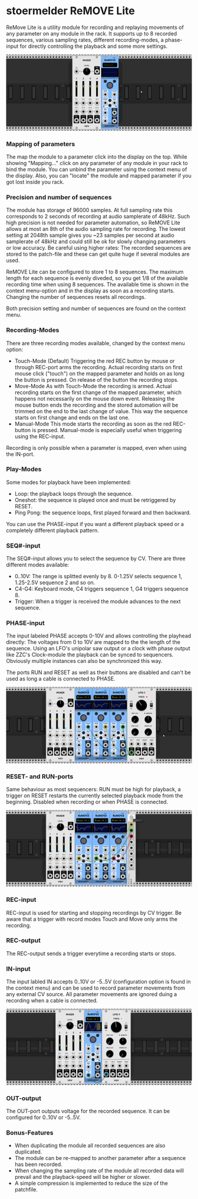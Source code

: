 # stoermelder ReMOVE Lite

ReMove Lite is a utility module for recording and replaying movements of any parameter on any module in the rack. It supports up to 8 recorded sequences, various  sampling rates, different recording-modes, a phase-input for directly controlling the playback and some more settings.

![ReMove Intro](./ReMove-intro.gif)

### Mapping of parameters

The map the module to a parameter click into the display on the top. While showing "Mapping..." click on any parameter of any module in your rack to bind the module. You can unbind the parameter using the context menu of the display. Also, you can "locate" the module and mapped parameter if you got lost inside you rack.

### Precision and number of sequences

The module has storage of 96000 samples. At full sampling rate this corresponds to 2 seconds of recording at audio samplerate of 48kHz. Such high precision is not needed for parameter automation, so ReMOVE Lite allows at most an 8th of the audio sampling rate for recording. The lowest setting at 2048th sample gives you ~23 samples per second at audio samplerate of 48kHz and could still be ok for slowly changing parameters or low accuracy.
Be careful using higher rates: The recorded sequences are stored to the patch-file and these can get quite huge if several modules are used.

ReMOVE Lite can be configured to store 1 to 8 sequences. The maximum length for each sequence is evenly diveded, so you get 1/8 of the available recording time when using 8 sequences. The available time is shown in the context menu-option and in the display as soon as a recording starts. Changing the number of sequences resets all recordings.

Both precision setting and number of sequences are found on the context menu.

### Recording-Modes

There are three recording modes available, changed by the context menu option:

- Touch-Mode (Default)
Triggering the red REC button by mouse or through REC-port arms the recording. Actual recording starts on first mouse click ("touch") on the mapped parameter and holds on as long the button is pressed. On release of the button the recording stops.
- Move-Mode
As with Touch-Mode the recording is armed. Actual recording starts on the first change of the mapped parameter, which happens not necessarily on the mouse down event. Releasing the mouse button ends the recording and the stored automation will be trimmed on the end to the last change of value. This way the sequence starts on first change and ends on the last one.
- Manual-Mode
This mode starts the recording as soon as the red REC-button is pressed. Manual-mode is especially useful when triggering using the REC-input.

Recording is only possible when a parameter is mapped, even when using the IN-port.

### Play-Modes

Some modes for playback have been implemented:

- Loop: the playback loops through the sequence.
- Oneshot: the sequence is played once and must be retriggered by RESET.
- Ping Pong: the sequence loops, first played forward and then backward.

You can use the PHASE-input if you want a different playback speed or a completely different playback pattern.

### SEQ#-input

The SEQ#-input allows you to select the sequence by CV. There are three different modes available:

- 0..10V: The range is splitted evenly by 8. 0-1.25V selects sequence 1, 1.25-2.5V sequence 2 and so on.
- C4-G4: Keyboard mode, C4 triggers sequence 1, G4 triggers sequence 8.
- Trigger: When a trigger is received the module advances to the next sequence.

### PHASE-input

The input labeled PHASE accepts 0-10V and allows controlling the playhead directly: The voltages from 0 to 10V are mapped to the the length of the sequence. Using an LFO's unipolar saw output or a clock with phase output like ZZC's Clock-module the playback can be synced to sequencers. Obviously multiple instances can also be synchronized this way.

The ports RUN and RESET as well as their buttons are disabled and can't be used as long a cable is connected to PHASE.

![ReMove PHASE-input](./ReMove-phase.png)

### RESET- and RUN-ports

Same behaviour as most sequencers: RUN must be high for playback, a trigger on RESET restarts the currently selected playback mode from the beginning. Disabled when recording or when PHASE is connected.

![ReMove IN-input](./ReMove-reset.png)

### REC-input

REC-input is used for starting and stopping recordings by CV trigger. Be aware that a trigger with record modes Touch and Move only arms the recording.

### REC-output

The REC-output sends a trigger everytime a recording starts or stops.

### IN-input

The input labled IN accepts 0..10V or -5..5V (configuration option is found in the context menu) and can be used to record parameter movements from any external CV source. All parameter movements are ignored duing a recording when a cable is connected.

![ReMove IN-input](./ReMove-in.png)

### OUT-output

The OUT-port outputs voltage for the recorded sequence. It can be configured for 0..10V or -5..5V.

### Bonus-Features

- When duplicating the module all recorded sequences are also duplicated.
- The module can be re-mapped to another parameter after a sequence has been recorded.
- When changing the sampling rate of the module all recorded data will prevail and the playback-speed will be higher or slower.
- A simple compression is implemented to reduce the size of the patchfile.